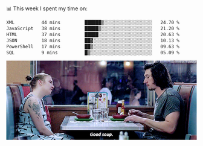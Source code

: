 📊 This week I spent my time on:
<!--START_SECTION:waka-->

```text
XML          44 mins         ██████▒░░░░░░░░░░░░░░░░░░   24.70 %
JavaScript   38 mins         █████▒░░░░░░░░░░░░░░░░░░░   21.20 %
HTML         37 mins         █████░░░░░░░░░░░░░░░░░░░░   20.63 %
JSON         18 mins         ██▓░░░░░░░░░░░░░░░░░░░░░░   10.13 %
PowerShell   17 mins         ██▒░░░░░░░░░░░░░░░░░░░░░░   09.63 %
SQL          9 mins          █▒░░░░░░░░░░░░░░░░░░░░░░░   05.09 %
```

<!--END_SECTION:waka-->


![](goodSoup.gif)
